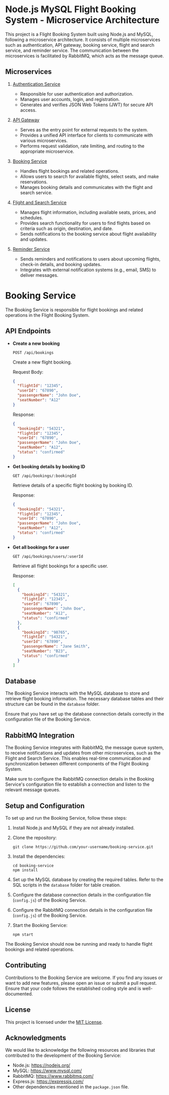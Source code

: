 # Node.js MySQL Flight Booking System - Microservice Architecture

This project is a Flight Booking System built using Node.js and MySQL, following a microservice architecture. It consists of multiple microservices such as authentication, API gateway, booking service, flight and search service, and reminder service. The communication between the microservices is facilitated by RabbitMQ, which acts as the message queue.

## Microservices

1. [Authentication Service](https://github.com/nahaktarun/AuthService)

   - Responsible for user authentication and authorization.
   - Manages user accounts, login, and registration.
   - Generates and verifies JSON Web Tokens (JWT) for secure API access.

2. [API Gateway](https://github.com/nahaktarun/API_Gateway)

   - Serves as the entry point for external requests to the system.
   - Provides a unified API interface for clients to communicate with various microservices.
   - Performs request validation, rate limiting, and routing to the appropriate microservice.

3. [Booking Service](https://github.com/nahaktarun/BookingService)

   - Handles flight bookings and related operations.
   - Allows users to search for available flights, select seats, and make reservations.
   - Manages booking details and communicates with the flight and search service.

4. [Flight and Search Service](https://github.com/nahaktarun/flightsAndSearchService)

   - Manages flight information, including available seats, prices, and schedules.
   - Provides search functionality for users to find flights based on criteria such as origin, destination, and date.
   - Sends notifications to the booking service about flight availability and updates.

5. [Reminder Service](https://github.com/nahaktarun/ReminderService)

   - Sends reminders and notifications to users about upcoming flights, check-in details, and booking updates.
   - Integrates with external notification systems (e.g., email, SMS) to deliver messages.

# Booking Service

The Booking Service is responsible for flight bookings and related operations in the Flight Booking System.

## API Endpoints

- **Create a new booking**

  ```
  POST /api/bookings
  ```

  Create a new flight booking.

  Request Body:

  ```json
  {
    "flightId": "12345",
    "userId": "67890",
    "passengerName": "John Doe",
    "seatNumber": "A12"
  }
  ```

  Response:

  ```json
  {
    "bookingId": "54321",
    "flightId": "12345",
    "userId": "67890",
    "passengerName": "John Doe",
    "seatNumber": "A12",
    "status": "confirmed"
  }
  ```

- **Get booking details by booking ID**

  ```
  GET /api/bookings/:bookingId
  ```

  Retrieve details of a specific flight booking by booking ID.

  Response:

  ```json
  {
    "bookingId": "54321",
    "flightId": "12345",
    "userId": "67890",
    "passengerName": "John Doe",
    "seatNumber": "A12",
    "status": "confirmed"
  }
  ```

- **Get all bookings for a user**

  ```
  GET /api/bookings/users/:userId
  ```

  Retrieve all flight bookings for a specific user.

  Response:

  ```json
  [
    {
      "bookingId": "54321",
      "flightId": "12345",
      "userId": "67890",
      "passengerName": "John Doe",
      "seatNumber": "A12",
      "status": "confirmed"
    },
    {
      "bookingId": "98765",
      "flightId": "54321",
      "userId": "67890",
      "passengerName": "Jane Smith",
      "seatNumber": "B23",
      "status": "confirmed"
    }
  ]
  ```

## Database

The Booking Service interacts with the MySQL database to store and retrieve flight booking information. The necessary database tables and their structure can be found in the `database` folder.

Ensure that you have set up the database connection details correctly in the configuration file of the Booking Service.

## RabbitMQ Integration

The Booking Service integrates with RabbitMQ, the message queue system, to receive notifications and updates from other microservices, such as the Flight and Search Service. This enables real-time communication and synchronization between different components of the Flight Booking System.

Make sure to configure the RabbitMQ connection details in the Booking Service's configuration file to establish a connection and listen to the relevant message queues.

## Setup and Configuration

To set up and run the Booking Service, follow these steps:

1. Install Node.js and MySQL if they are not already installed.

2. Clone the repository:

   ```
   git clone https://github.com/your-username/booking-service.git
   ```

3. Install the dependencies:

   ```
   cd booking-service
   npm install
   ```

4. Set up the MySQL database by creating the required tables. Refer to the SQL scripts in the `database` folder for table creation.

5. Configure the database connection details in the configuration file (`config.js`) of the Booking Service.

6. Configure the RabbitMQ connection details in the configuration file (`config.js`) of the Booking Service.

7. Start the Booking Service:

   ```
   npm start
   ```

The Booking Service should now be running and ready to handle flight bookings and related operations.

## Contributing

Contributions to the Booking Service are welcome. If you find any issues or want to add new features, please open an issue or submit a pull request. Ensure that your code follows the established coding style and is well-documented.

## License

This project is licensed under the [MIT License](LICENSE).

## Acknowledgments

We would like to acknowledge the following resources and libraries that contributed to the development of the Booking Service:

- Node.js: https://nodejs.org/
- MySQL: https://www.mysql.com/
- RabbitMQ: https://www.rabbitmq.com/
- Express.js: https://expressjs.com/
- Other dependencies mentioned in the `package.json` file.
